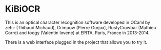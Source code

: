 KiBiOCR
===

This is an optical character recognition software developed in OCaml by zehir (Thibaud Michaud), Grimpow (Pierre Gorjux), RustyCrowbar (Mathieu Corre) and toogy (Valentin Iovene) at EPITA, Paris, France in 2013-2014.

There is a web interface plugged in the project that allows you to try it.
